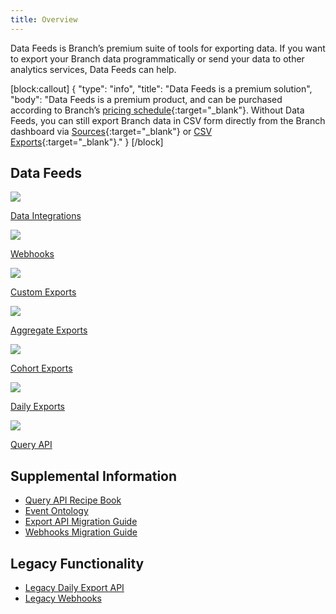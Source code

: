 ```yaml
---
title: Overview
---
```

Data Feeds is Branch’s premium suite of tools for exporting data. If you want to export your Branch data programmatically or send your data to other analytics services, Data Feeds can help.

[block:callout]
{
  "type": "info",
  "title": "Data Feeds is a premium solution",
  "body": "Data Feeds is a premium product, and can be purchased according to Branch’s [pricing schedule](https://branch.io/pricing/){:target="\_blank"}. Without Data Feeds, you can still export Branch data in CSV form directly from the Branch dashboard via [Sources](https://dashboard.branch.io/sources){:target="\_blank"} or [CSV Exports](https://dashboard.branch.io/data-import-export/csv-exports){:target="\_blank"}."
}
[/block]

## Data Feeds
<div class="nav-wrap flex-wrap">
  <a href="/integrations/data-integrations-list/">
    <img src="../../../images/pages/main-page/feeds-dot.png" />
    <p>Data Integrations</p>
  </a>
  <a href="/exports/ua-webhooks/">
    <img src="../../../images/pages/exports/webhook.png" />
    <p>Webhooks</p>
  </a>
  <a href="/exports/custom-exports/">
    <img src="../../../images/pages/exports/export-icon.png" />
    <p>Custom Exports</p>
  </a>
  <a href="/exports/aggregate-exports/">
    <img src="../../../images/pages/exports/export-icon.png" />
    <p>Aggregate Exports</p>
  </a>
  <a href="/exports/cohort-exports/">
    <img src="../../../images/pages/exports/export-icon.png" />
    <p>Cohort Exports</p>
  </a>
  <a href="/exports/daily-exports/">
    <img src="../../../images/pages/exports/export-icon.png" />
    <p>Daily Exports</p>
  </a>
  <a href="/exports/query-api/">
    <img src="../../../images/pages/resources/sdk-resources/api1.png" />
    <p>Query API</p>
  </a>
</div>

## Supplemental Information

- [Query API Recipe Book](/exports/query-recipe-book/)
- [Event Ontology](/exports/event_ontology_data_schema/)
- [Export API Migration Guide](/exports/export-api-migration-guide/)
- [Webhooks Migration Guide](/exports/webhooks-migration-guide/)

## Legacy Functionality

- [Legacy Daily Export API](/exports/api/)
- [Legacy Webhooks](/exports/webhooks/)
